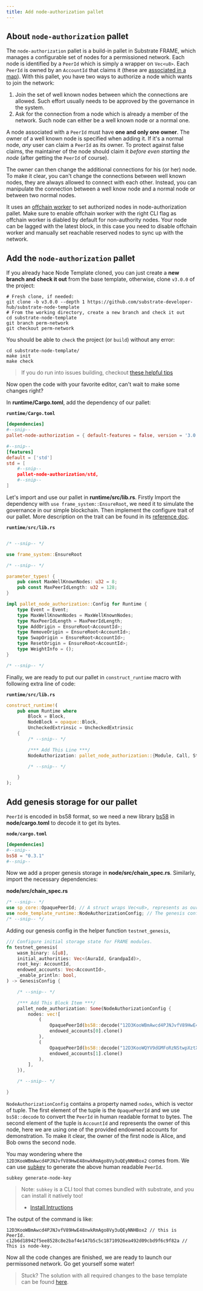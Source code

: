 ```yaml
---
title: Add node-authorization pallet
---
```


## About `node-authorization` pallet

The `node-authorization` pallet is a build-in pallet in Substrate FRAME, which manages
a configurable set of nodes for a permissioned network.
Each node is identified by a `PeerId` which is simply a wrapper on `Vec<u8>`.
Each `PeerId` is owned by an `AccountId` that claims it
(these are [associated in a map](https://substrate.dev/rustdocs/v3.0.0/pallet_node_authorization/struct.Owners.html)).
With this pallet, you have two ways to authorize a node which wants to join the network:

1. Join the set of well known nodes between which the connections are allowed.
    Such effort usually needs to be approved by the governance in the system.
2. Ask for the connection from a node which is already a member of the network.
    Such node can either be a well known node or a normal one.

A node associated with a `PeerId` must have **one and only one owner**.
The owner of a well known node is specified when adding it.
If it's a normal node, *any* user can claim a `PeerId` as its owner.
To protect against false claims, the maintainer of the node should claim it *before even starting the node*
(after getting the `PeerId` of course).

The owner can then change the additional connections for his (or her) node.
To make it clear, you can't change the connections between well known nodes,
they are always allowed to connect with each other.
Instead, you can manipulate the connection between a well know node
and a normal node or between two normal nodes.

It uses an [offchain worker](../../knowledgebase/learn-substrate/off-chain-features#off-chain-workers)
to set authorized nodes in node-authorization pallet. Make sure to enable offchain worker with
the right CLI flag as offchain worker is diabled by default for non-authority nodes.
Your node can be lagged with the latest block, in this case you need to disable offchain worker
and manually set reachable reserved nodes to sync up with the network.

## Add the `node-authorization` pallet

If you already hace Node Template cloned, you can just create a
**new branch and check it out** from the base template,
otherwise, clone `v3.0.0` of the project:

```shell
# Fresh clone, if needed:
git clone -b v3.0.0 --depth 1 https://github.com/substrate-developer-hub/substrate-node-template
# From the working directory, create a new branch and check it out
cd substrate-node-template
git branch perm-network
git checkout perm-network
```

You should be able to `check` the project (or `build`) without any error:

```shell
cd substrate-node-template/
make init
make check
```

> If you do run into issues building, checkout
> [these helpful tips](../../knowledgebase/getting-started/#2-rust-developer-environment)

Now open the code with your favorite editor, can't wait to make some changes right?

In **runtime/Cargo.toml**, add the dependency of our pallet:

**`runtime/Cargo.toml`**

```TOML
[dependencies]
#--snip--
pallet-node-authorization = { default-features = false, version = '3.0.0' }

#--snip--
[features]
default = ['std']
std = [
    #--snip--
    pallet-node-authorization/std,
    #--snip--
]
```
Let's import and use our pallet in **runtime/src/lib.rs**. Firstly Import the dependency
with `use frame_system::EnsureRoot`, we need it to simulate the governance in our simple blockchain.
Then implement the configure trait of our pallet. More description on the trait can be found in
its [reference doc](https://docs.rs/pallet-node-authorization/3.0.0/pallet_node_authorization/trait.Config.html).

**`runtime/src/lib.rs`**

```rust

/* --snip-- */

use frame_system::EnsureRoot

/* --snip-- */

parameter_types! {
	pub const MaxWellKnownNodes: u32 = 8;
	pub const MaxPeerIdLength: u32 = 128;
}

impl pallet_node_authorization::Config for Runtime {
	type Event = Event;
	type MaxWellKnownNodes = MaxWellKnownNodes;
	type MaxPeerIdLength = MaxPeerIdLength;
	type AddOrigin = EnsureRoot<AccountId>;
	type RemoveOrigin = EnsureRoot<AccountId>;
	type SwapOrigin = EnsureRoot<AccountId>;
	type ResetOrigin = EnsureRoot<AccountId>;
	type WeightInfo = ();
}

/* --snip-- */
```

Finally, we are ready to put our pallet in `construct_runtime` macro with following extra line of code:

**`runtime/src/lib.rs`**

```rust
construct_runtime!(
    pub enum Runtime where
        Block = Block,
        NodeBlock = opaque::Block,
        UncheckedExtrinsic = UncheckedExtrinsic
    {
        /* --snip-- */

        /*** Add This Line ***/
        NodeAuthorization: pallet_node_authorization::{Module, Call, Storage, Event<T>, Config<T>},

        /* --snip-- */

    }
);
```

## Add genesis storage for our pallet

`PeerId` is encoded in bs58 format, so we need a new library
[bs58](https://docs.rs/bs58/0.3.1/bs58/) in **node/cargo.toml** to decode it to get its bytes.

**`node/cargo.toml`**

```TOML
[dependencies]
#--snip--
bs58 = "0.3.1"
#--snip--
```

Now we add a proper genesis storage in **node/src/chain_spec.rs**. Similarly, import the necessary dependencies:

**node/src/chain_spec.rs**

```rust
/* --snip-- */
use sp_core::OpaquePeerId; // A struct wraps Vec<u8>, represents as our `PeerId`.
use node_template_runtime::NodeAuthorizationConfig; // The genesis config that serves for our pallet.
/* --snip-- */
```

Adding our genesis config in the helper function `testnet_genesis`,

```rust
/// Configure initial storage state for FRAME modules.
fn testnet_genesis(
	wasm_binary: &[u8],
	initial_authorities: Vec<(AuraId, GrandpaId)>,
	root_key: AccountId,
	endowed_accounts: Vec<AccountId>,
	_enable_println: bool,
) -> GenesisConfig {

    /* --snip-- */

    /*** Add This Block Item ***/
    pallet_node_authorization: Some(NodeAuthorizationConfig {
    	nodes: vec![
    		(
    			OpaquePeerId(bs58::decode("12D3KooWBmAwcd4PJNJvfV89HwE48nwkRmAgo8Vy3uQEyNNHBox2").into_vec().unwrap()),
		    	endowed_accounts[0].clone()
    		),
    		(
	    		OpaquePeerId(bs58::decode("12D3KooWQYV9dGMFoRzNStwpXztXaBUjtPqi6aU76ZgUriHhKust").into_vec().unwrap()),
	    		endowed_accounts[1].clone()
	    	),
    	],
    }),

    /* --snip-- */

}
```

`NodeAuthorizationConfig` contains a property named `nodes`, which is vector of tuple.
The first element of the tuple is the `OpaquePeerId` and we use `bs58::decode` to convert
the `PeerId` in human readable format to bytes. The second element of the tuple is `AccountId`
and represents the owner of this node, here we are using one of the provided endowned accounts
for demonstration. To make it clear, the owner of the first node is Alice, and Bob owns the second node.

You may wondering where the `12D3KooWBmAwcd4PJNJvfV89HwE48nwkRmAgo8Vy3uQEyNNHBox2` comes from.
We can use [subkey](../../knowledgebase/integrate/subkey#generating-node-keys) to generate the above human readable `PeerId`.

```shell
subkey generate-node-key
```

> Note: `subkey` is a CLI tool that comes bundled with substrate, and you can install it natively too!
>  - [Install Intructions](../../knowledgebase/integrate/subkey#installation)

The output of the command is like:

```shell
12D3KooWBmAwcd4PJNJvfV89HwE48nwkRmAgo8Vy3uQEyNNHBox2 // this is PeerId.
c12b6d18942f5ee8528c8e2baf4e147b5c5c18710926ea492d09cbd9f6c9f82a // This is node-key.
```

Now all the code changes are finished, we are ready to launch our permissoned network. Go get yourself some water!

> Stuck? The solution with all required changes to the base template can be found [here](https://github.com/kaichaosun/substrate-permission-network/commit/c8b8f610afaab024c16da0917d059dc5050d3807).
